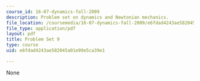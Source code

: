```yaml
---
course_id: 16-07-dynamics-fall-2009
description: Problem set on dynamics and Newtonian mechanics.
file_location: /coursemedia/16-07-dynamics-fall-2009/e6fdad4243ae582045a01e99e5ca39e1_MIT16_07F09_hw09.pdf
file_type: application/pdf
layout: pdf
title: Problem Set 9
type: course
uid: e6fdad4243ae582045a01e99e5ca39e1

---
```

None